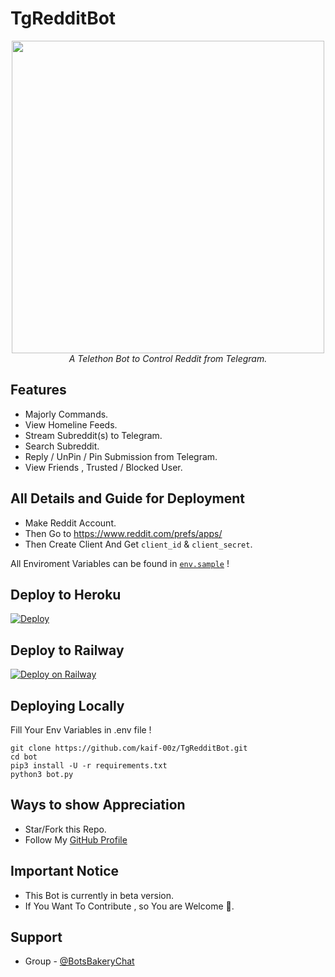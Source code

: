 # TgRedditBot

<p align="center"><img src="https://telegra.ph/file/2a37745048a2d07323e05.jpg", width="500"><br>
<i>A Telethon Bot to Control Reddit from Telegram.</i>
<br></p>

## Features
- Majorly Commands.
- View Homeline Feeds.
- Stream Subreddit(s) to Telegram.
- Search Subreddit.
- Reply / UnPin / Pin Submission from Telegram.
- View Friends , Trusted / Blocked User.


## All Details and Guide for Deployment

- Make Reddit Account.
- Then Go to https://www.reddit.com/prefs/apps/
- Then Create Client And Get `client_id` & `client_secret`.

All Enviroment Variables can be found in [`env.sample`](https://github.com/kaif-00z/TgRedditBot/blob/main/env.sample) !

## Deploy to Heroku
[![Deploy](https://www.herokucdn.com/deploy/button.svg)](https://dashboard.heroku.com/new?button-url=https%3A%2F%2Fgithub.com%2Fkaif-00z%2FTgRedditBot&template=https%3A%2F%2Fgithub.com%2Fkaif-00z%2FTgRedditBot)

## Deploy to Railway
[![Deploy on Railway](https://railway.app/button.svg)](https://railway.app/new/template/boH0zQ?referralCode=RZv4LZ)

## Deploying Locally
Fill Your Env Variables in .env file !
```shell
git clone https://github.com/kaif-00z/TgRedditBot.git
cd bot
pip3 install -U -r requirements.txt
python3 bot.py
```


## Ways to show Appreciation
* Star/Fork this Repo.
* Follow My [GitHub Profile](https://github.com/kaif-00z)

## Important Notice
* This Bot is currently in beta version.
* If You Want To Contribute , so You are Welcome 🎉.

## Support
- Group - [@BotsBakeryChat](t.me/BotsBakeryChat)

